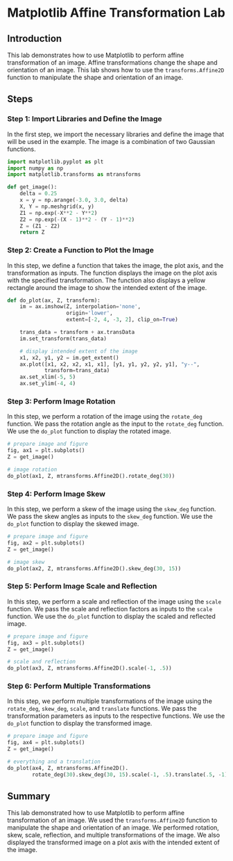 # Matplotlib Affine Transformation Lab

## Introduction

This lab demonstrates how to use Matplotlib to perform affine transformation of an image. Affine transformations change the shape and orientation of an image. This lab shows how to use the `transforms.Affine2D` function to manipulate the shape and orientation of an image.

## Steps

### Step 1: Import Libraries and Define the Image

In the first step, we import the necessary libraries and define the image that will be used in the example. The image is a combination of two Gaussian functions.

```python
import matplotlib.pyplot as plt
import numpy as np
import matplotlib.transforms as mtransforms

def get_image():
    delta = 0.25
    x = y = np.arange(-3.0, 3.0, delta)
    X, Y = np.meshgrid(x, y)
    Z1 = np.exp(-X**2 - Y**2)
    Z2 = np.exp(-(X - 1)**2 - (Y - 1)**2)
    Z = (Z1 - Z2)
    return Z
```

### Step 2: Create a Function to Plot the Image

In this step, we define a function that takes the image, the plot axis, and the transformation as inputs. The function displays the image on the plot axis with the specified transformation. The function also displays a yellow rectangle around the image to show the intended extent of the image.

```python
def do_plot(ax, Z, transform):
    im = ax.imshow(Z, interpolation='none',
                   origin='lower',
                   extent=[-2, 4, -3, 2], clip_on=True)

    trans_data = transform + ax.transData
    im.set_transform(trans_data)

    # display intended extent of the image
    x1, x2, y1, y2 = im.get_extent()
    ax.plot([x1, x2, x2, x1, x1], [y1, y1, y2, y2, y1], "y--",
            transform=trans_data)
    ax.set_xlim(-5, 5)
    ax.set_ylim(-4, 4)
```

### Step 3: Perform Image Rotation

In this step, we perform a rotation of the image using the `rotate_deg` function. We pass the rotation angle as the input to the `rotate_deg` function. We use the `do_plot` function to display the rotated image.

```python
# prepare image and figure
fig, ax1 = plt.subplots()
Z = get_image()

# image rotation
do_plot(ax1, Z, mtransforms.Affine2D().rotate_deg(30))
```

### Step 4: Perform Image Skew

In this step, we perform a skew of the image using the `skew_deg` function. We pass the skew angles as inputs to the `skew_deg` function. We use the `do_plot` function to display the skewed image.

```python
# prepare image and figure
fig, ax2 = plt.subplots()
Z = get_image()

# image skew
do_plot(ax2, Z, mtransforms.Affine2D().skew_deg(30, 15))
```

### Step 5: Perform Image Scale and Reflection

In this step, we perform a scale and reflection of the image using the `scale` function. We pass the scale and reflection factors as inputs to the `scale` function. We use the `do_plot` function to display the scaled and reflected image.

```python
# prepare image and figure
fig, ax3 = plt.subplots()
Z = get_image()

# scale and reflection
do_plot(ax3, Z, mtransforms.Affine2D().scale(-1, .5))
```

### Step 6: Perform Multiple Transformations

In this step, we perform multiple transformations of the image using the `rotate_deg`, `skew_deg`, `scale`, and `translate` functions. We pass the transformation parameters as inputs to the respective functions. We use the `do_plot` function to display the transformed image.

```python
# prepare image and figure
fig, ax4 = plt.subplots()
Z = get_image()

# everything and a translation
do_plot(ax4, Z, mtransforms.Affine2D().
        rotate_deg(30).skew_deg(30, 15).scale(-1, .5).translate(.5, -1))
```

## Summary

This lab demonstrated how to use Matplotlib to perform affine transformation of an image. We used the `transforms.Affine2D` function to manipulate the shape and orientation of an image. We performed rotation, skew, scale, reflection, and multiple transformations of the image. We also displayed the transformed image on a plot axis with the intended extent of the image.
